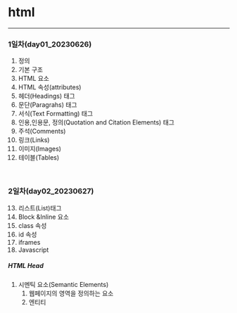 # html
--------------
### 1일차(day01_20230626)
1. 정의
2. 기본 구조
3. HTML 요소
4. HTML 속성(attributes)
5. 헤더(Headings) 태그
6. 문단(Paragrahs) 태그
7. 서식(Text Formatting) 태그
8. 인용,인용문, 정의(Quotation and Citation Elements) 태그
9. 주석(Comments)
10. 링크(Links)
11. 이미지(Images)
12. 테이블(Tables)
<br>

### 2일차(day02_20230627)
13. 리스트(List)태그
14. Block &Inline 요소
15. class 속성
16. id 속성
17. iframes
18. Javascript

##### HTML Head
1. 시멘틱 요소(Semantic Elements)
	1. 웹페이지의 영역을 정의하는 요소
	2. 엔티티<Entities>